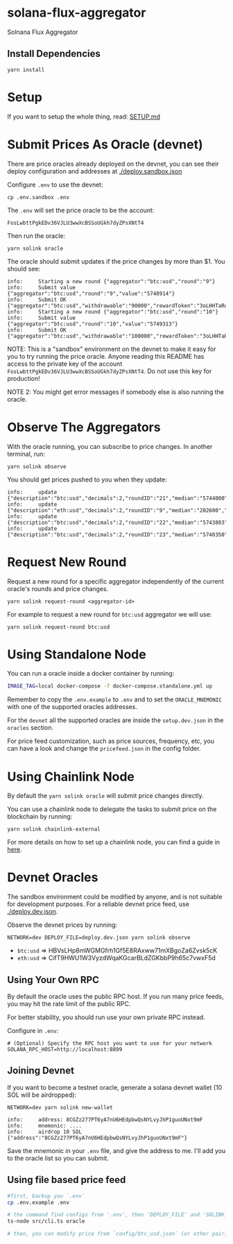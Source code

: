 # solana-flux-aggregator

Solnana Flux Aggregator

## Install Dependencies

```
yarn install
```

# Setup

If you want to setup the whole thing, read: [SETUP.md](./SETUP.md)

# Submit Prices As Oracle (devnet)

There are price oracles already deployed on the devnet, you can see their deploy
configuration and addresses at [./deploy.sandbox.json](./deploy.sandbox.json)

Configure `.env` to use the devnet:

```
cp .env.sandbox .env
```

The `.env` will set the price oracle to be the account:

```
FosLwbttPgkEDv36VJLU3wwXcBSSoUGkh7dyZPsXNtT4
```

Then run the oracle:

```
yarn solink oracle
```

The oracle should submit updates if the price changes by more than $1. You should see:

```
info:     Starting a new round {"aggregator":"btc:usd","round":"9"}
info:     Submit value {"aggregator":"btc:usd","round":"9","value":"5748914"}
info:     Submit OK {"aggregator":"btc:usd","withdrawable":"90000","rewardToken":"3oLHHTaRqNsuTMjsTtkVy8bock6Bx8gCmDxku4TurVj1"}
info:     Starting a new round {"aggregator":"btc:usd","round":"10"}
info:     Submit value {"aggregator":"btc:usd","round":"10","value":"5749313"}
info:     Submit OK {"aggregator":"btc:usd","withdrawable":"100000","rewardToken":"3oLHHTaRqNsuTMjsTtkVy8bock6Bx8gCmDxku4TurVj1"}
```

NOTE: This is a "sandbox" environment on the devnet to make it easy for you to
try running the price oracle. Anyone reading this README has access to the
private key of the account `FosLwbttPgkEDv36VJLU3wwXcBSSoUGkh7dyZPsXNtT4`. Do
not use this key for production!

NOTE 2: You might get error messages if somebody else is also running the
oracle.

# Observe The Aggregators

With the oracle running, you can subscribe to price changes. In another
terminal, run:

```
yarn solink observe
```

You should get prices pushed to you when they update:

```
info:     update {"description":"btc:usd","decimals":2,"roundID":"21","median":"5744000","updatedAt":"37820525","createdAt":"37820525"}
info:     update {"description":"eth:usd","decimals":2,"roundID":"9","median":"202600","updatedAt":"37820513","createdAt":"37820513"}
info:     update {"description":"btc:usd","decimals":2,"roundID":"22","median":"5743803","updatedAt":"37820552","createdAt":"37820552"}
info:     update {"description":"btc:usd","decimals":2,"roundID":"23","median":"5740350","updatedAt":"37820565","createdAt":"37820565"}
```

# Request New Round

Request a new round for a specific aggregator independently of the current oracle's rounds and price changes. 

```
yarn solink request-round <aggregator-id>
```

For example to request a new round for `btc:usd` aggregator we will use:

```
yarn solink request-round btc:usd
```

# Using Standalone Node

You can run a oracle inside a docker container by running:

```sh
IMAGE_TAG=local docker-compose -f docker-compose.standalone.yml up
```

Remember to copy the `.env.example` to `.env` and to set the `ORACLE_MNEMONIC` with one of the supported oracles addresses.

For the `devnet` all the supported oracles are inside the `setup.dev.json` in the `oracles` section.

For price feed customization, such as price sources, frequency, etc, you can have a look and change the `pricefeed.json` in the config folder.

# Using Chainlink Node

By default the `yarn solink oracle` will submit price changes directly. 

You can use a chainlink node to delegate the tasks to submit price on the blockchain by running:

```
yarn solink chainlink-external
```

For more details on how to set up a chainlink node, you can find a guide in [here](./SETUP_CHAINLINK.md).

# Devnet Oracles

The sandbox environment could be modified by anyone, and is not suitable for
development purposes. For a reliable devnet price feed, use [./deploy.dev.json](./deploy.dev.json).

Observe the devnet prices by running:

```
NETWORK=dev DEPLOY_FILE=deploy.dev.json yarn solink observe
```

* `btc:usd` => HBVsLHp8mWGMGfrh1Gf5E8RAxww71mXBgoZa6Zvsk5cK
* `eth:usd` => CifT9HWU1W3VyzdWqaKGcarBLdZGKbbP9h65c7vwxF5d

## Using Your Own RPC

By default the oracle uses the public RPC host. If you run many price feeds, you
may hit the rate limit of the public RPC.

For better stability, you should run use your own private RPC instead.

Configure in `.env`:

```
# (Optional) Specify the RPC host you want to use for your network
SOLANA_RPC_HOST=http://localhost:8899
```

## Joining Devnet

If you want to become a testnet oracle, generate a solana devnet wallet (10 SOL will be airdropped):

```
NETWORK=dev yarn solink new-wallet

info:     address: 8CGZz277PT6yA7nU6HEdpbwQsNYLvyJhP1guoUNxt9mF
info:     mnemonic: ....
info:     airdrop 10 SOL {"address":"8CGZz277PT6yA7nU6HEdpbwQsNYLvyJhP1guoUNxt9mF"}
```

Save the mnemonic in your `.env` file, and give the address to me. I'll add
you to the oracle list so you can submit.

## Using file based price feed

```bash
#first, backup you `.env`
cp .env.example .env

# the command find configs from '.env', then 'DEPLOY_FILE' and 'SOLINK_CONFIG' inside '.env'
ts-node src/cli.ts oracle

# then, you can modify price from `config/btc_usd.json` (or other pair)
```

